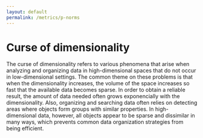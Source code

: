 ```yaml
---
layout: default
permalink: /metrics/p-norms
---
```


# Curse of dimensionality
The curse of dimensionality refers to various phenomena that arise when analyzing and organizing data in high-dimensional spaces that do not occur in low-dimensional settings. The common theme on these problems is that when the dimensionality increases, the volume of the space increases so fast that the available data becomes sparse. In order to obtain a reliable result, the amount of data needed often grows exponencially with the dimensionality. Also, organizing and searching data often relies on detecting areas where objects form groups with similar properties. In high-dimensional data, however, all objects appear to be sparse and dissimilar in many ways, which prevents common data organization strategies from being efficient.
